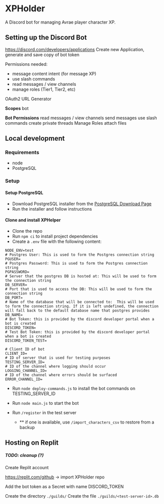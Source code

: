 # XPHolder

A Discord bot for managing Avrae player character XP.

## Setting up the Discord Bot

https://discord.com/developers/applications
Create new Application, generate and save copy of bot token

Permissions needed:

- message content intent (for message XP)
- use slash commands
- read messages / view channels
- manage roles (Tier1, Tier2, etc)

OAuth2 URL Generator

**Scopes**
bot

**Bot Permissions**
read messages / view channels
send messages
use slash commands
create private threads
Manage Roles
attach files

## Local development

### Requirements

- node
- PostgreSQL

### Setup

#### Setup PostgreSQL

- Download PostgreSQL installer from the [PostgreSQL Download Page](https://www.enterprisedb.com/downloads/postgres-postgresql-downloads)
- Run the installer and follow instructions

#### Clone and install XPHelper

- Clone the repo
- Run `npm ci` to install project dependencies
- Create a `.env` file with the following content:

```
NODE_ENV=test
# Postgres User: This is used to form the Postgres connection string
PGUSER=
# Postgres Password: This is used to form the Postgres connection string
PGPASSWORD=
# Server that the postgres DB is hosted at: This will be used to form the connection string
DB_SERVER=
# Port that is used to access the DB: This will be used to form the connection string
DB_PORT=
# Name of the database that will be connected to:  This will be used to form the connection string. If it is left undefined, the connection will fall back to the default database name that postgres provides
DB_NAME=
# Bot Token: this is provided by the discord developer portal when a bot is created
DISCORD_TOKEN=
# Test Bot Token: this is provided by the discord developer portal when a bot is created
DISCORD_TOKEN_TEST=

# Client ID of bot
CLIENT_ID=
# ID of server that is used for testing purposes
TESTING_SERVER_ID=
# ID of the channel where logging should occur
LOGGING_CHANNEL_ID=
# ID of the channel where errors should be surfaced
ERROR_CHANNEL_ID=
```

- Run `node deploy-commands.js` to install the bot commands on TESTING_SERVER_ID

- Run `node main.js` to start the bot
- Run `/register` in the test server
  - \*\* if one is available, use `/import_characters_csv` to restore from a backup

## Hosting on Replit

##### TODO: cleanup (?)

Create Replit account

https://replit.com/github -> import XPHolder repo

Add the bot token as a Secret with name DISCORD_TOKEN

Create the directory `./guilds/`
Create the file `./guilds/<test-server-id>.db`
